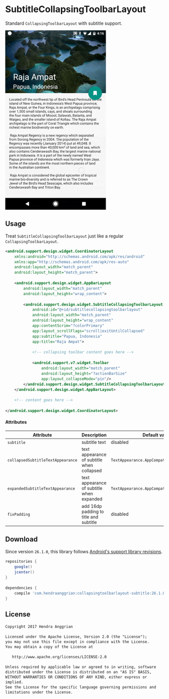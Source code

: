 SubtitleCollapsingToolbarLayout
===============================
Standard `CollapsingToolbarLayout` with subtitle support.

![demo][demo]

Usage
-----
Treat `SubtitleCollapsingToolbarLayout` just like a regular `CollapsingToolbarLayout`.

```xml
<android.support.design.widget.CoordinatorLayout
    xmlns:android="http://schemas.android.com/apk/res/android"
    xmlns:app="http://schemas.android.com/apk/res-auto"
    android:layout_width="match_parent"
    android:layout_height="match_parent">

    <android.support.design.widget.AppBarLayout
        android:layout_width="match_parent"
        android:layout_height="wrap_content">

        <android.support.design.widget.SubtitleCollapsingToolbarLayout
            android:id="@+id/subtitlecollapsingtoolbarlayout"
            android:layout_width="match_parent"
            android:layout_height="wrap_content"
            app:contentScrim="?colorPrimary"
            app:layout_scrollFlags="scroll|exitUntilCollapsed"
            app:subtitle="Papua, Indonesia"
            app:title="Raja Ampat">

            <!-- collapsing toolbar content goes here -->

            <android.support.v7.widget.Toolbar
                android:layout_width="match_parent"
                android:layout_height="?actionBarSize"
                app:layout_collapseMode="pin"/>
        </android.support.design.widget.SubtitleCollapsingToolbarLayout>
    </android.support.design.widget.AppBarLayout>

    <!-- content goes here -->

</android.support.design.widget.CoordinatorLayout>
```

#### Attributes
| Attribute                         | Description                                | Default value/behavior                               |
|-----------------------------------|--------------------------------------------|------------------------------------------------------|
| `subtitle`                        | subtitle text                              | disabled                                             |
| `collapsedSubtitleTextAppearance` | text appearance of subtitle when collapsed | `TextAppearance.AppCompat.Widget.ActionBar.Subtitle` |
| `expandedSubtitleTextAppearance`  | text appearance of subtitle when expanded  | `TextAppearance.AppCompat.Headline`                  |
| `fixPadding`                      | add 16dp padding to title and subtitle     | disabled                                             |

Download
--------
Since version `26.1.0`, this library follows [Android's support library revisions][support-revisions].

```gradle
repositories {
    google()
    jcenter()
}

dependencies {
    compile 'com.hendraanggrian:collapsingtoolbarlayout-subtitle:26.1.0'
}
```

License
-------
    Copyright 2017 Hendra Anggrian

    Licensed under the Apache License, Version 2.0 (the "License");
    you may not use this file except in compliance with the License.
    You may obtain a copy of the License at

       http://www.apache.org/licenses/LICENSE-2.0

    Unless required by applicable law or agreed to in writing, software
    distributed under the License is distributed on an "AS IS" BASIS,
    WITHOUT WARRANTIES OR CONDITIONS OF ANY KIND, either express or implied.
    See the License for the specific language governing permissions and
    limitations under the License.
    
[demo]: /art/demo.gif
[support-revisions]: https://developer.android.com/topic/libraries/support-library/revisions.html
